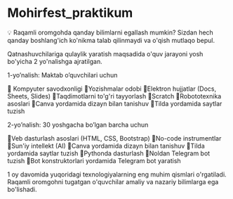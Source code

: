 # Mohirfest_praktikum

💡 Raqamli oromgohda qanday bilimlarni egallash mumkin? Sizdan hech qanday boshlang'ich ko'nikma talab qilinmaydi va o'qish mutlaqo bepul.

Qatnashuvchilariga qulaylik yaratish maqsadida o'quv jarayoni yosh bo'yicha 2 yo'nalishga ajratilgan.

1-yo’nalish: Maktab o’quvchilari uchun

🔹 Kompyuter savodxonligi
🔹Yozishmalar odobi
🔹Elektron hujjatlar (Docs, Sheets, Slides)
🔹Taqdimotlarni to'g'ri tayyorlash
🔹Scratch
🔹Robototexnika asoslari
🔹Canva yordamida dizayn bilan tanishuv
🔹Tilda yordamida saytlar tuzish

2-yo’nalish: 30 yoshgacha bo’lgan barcha uchun

🔸Veb dasturlash asoslari (HTML, CSS, Bootstrap)
🔸No-code instrumentlar
🔸Sun'iy intellekt (AI)
🔸Canva yordamida dizayn bilan tanishuv
🔸Tilda yordamida saytlar tuzish
🔸Pythonda dasturlash
🔸Noldan Telegram bot tuzish
🔸Bot konstruktorlari yordamida Telegram bot yaratish

1 oy davomida yuqoridagi texnologiyalarning eng muhim qismlari o'rgatiladi. Raqamli oromgohni tugatgan o'quvchilar amaliy va nazariy bilimlarga ega bo'lishadi.
